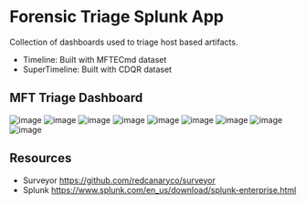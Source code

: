 # Forensic Triage Splunk App

Collection of dashboards used to triage host based artifacts.
* Timeline: Built with MFTECmd dataset
* SuperTimeline: Built with CDQR dataset

## MFT Triage Dashboard
![image](https://user-images.githubusercontent.com/19607232/211465049-77c53c36-39c4-437d-b2f8-092c61d914dc.png)
![image](https://user-images.githubusercontent.com/19607232/211465268-b8aefa45-ace0-4c05-8ac0-774135b3096f.png)
![image](https://user-images.githubusercontent.com/19607232/211465454-6b86873a-5f18-4865-8d5a-d28956e47c3a.png)
![image](https://user-images.githubusercontent.com/19607232/211465513-304a9125-777e-4974-a7b5-e3804d373517.png)
![image](https://user-images.githubusercontent.com/19607232/211465623-98395106-3d4b-4b28-8ab4-6a75d6c28c5d.png)
![image](https://user-images.githubusercontent.com/19607232/211465711-2673ec32-627e-4137-a5e1-2db7855ed044.png)
![image](https://user-images.githubusercontent.com/19607232/211465785-f7e00049-43b3-47fa-8727-b48b59218e53.png)
![image](https://user-images.githubusercontent.com/19607232/211465841-041add6a-33f6-48b1-96f2-72ffc6c46b68.png)
![image](https://user-images.githubusercontent.com/19607232/211465889-b37653e9-6164-41b9-a914-604268411f6c.png)
## Resources
* Surveyor https://github.com/redcanaryco/surveyor
* Splunk https://www.splunk.com/en_us/download/splunk-enterprise.html
